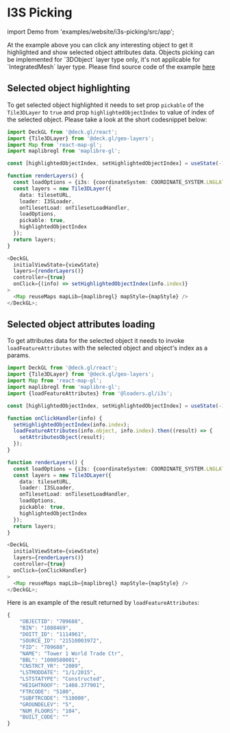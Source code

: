 # I3S Picking

import Demo from 'examples/website/i3s-picking/src/app';

<div style={{height: '50vh'}}>
  <Demo />
</div>

<p></p>
At the example above you can click any interesting object to get it highlighted and show selected object attributes data.
Objects picking can be implemented for `3DObject` layer type only, it's not applicable for `IntegratedMesh` layer type.
Please find source code of the example <a href="https://github.com/visgl/loaders.gl/tree/master/examples/website/i3s-picking">here</a>

## Selected object highlighting

To get selected object highlighted it needs to set prop `pickable` of the `Tile3DLayer` to `true` and prop `highlightedObjectIndex` to value of index of the selected object. Please take a look at the short codesnippet below:

```ts
import DeckGL from '@deck.gl/react';
import {Tile3DLayer} from '@deck.gl/geo-layers';
import Map from 'react-map-gl';
import maplibregl from 'maplibre-gl';

const [highlightedObjectIndex, setHighlightedObjectIndex] = useState(-1);

function renderLayers() {
  const loadOptions = {i3s: {coordinateSystem: COORDINATE_SYSTEM.LNGLAT_OFFSETS}};
  const layers = new Tile3DLayer({
    data: tilesetURL,
    loader: I3SLoader,
    onTilesetLoad: onTilesetLoadHandler,
    loadOptions,
    pickable: true,
    highlightedObjectIndex
  });
  return layers;
}

<DeckGL
  initialViewState={viewState}
  layers={renderLayers()}
  controller={true}
  onClick={(info) => setHighlightedObjectIndex(info.index)}
>
  <Map reuseMaps mapLib={maplibregl} mapStyle={mapStyle} />
</DeckGL>;
```

## Selected object attributes loading

To get attributes data for the selected object it needs to invoke `loadFeatureAttributes` with the selected object and object's index as a params.

```ts
import DeckGL from '@deck.gl/react';
import {Tile3DLayer} from '@deck.gl/geo-layers';
import Map from 'react-map-gl';
import maplibregl from 'maplibre-gl';
import {loadFeatureAttributes} from '@loaders.gl/i3s';

const [highlightedObjectIndex, setHighlightedObjectIndex] = useState(-1);

function onClickHandler(info) {
  setHighlightedObjectIndex(info.index);
  loadFeatureAttributes(info.object, info.index).then((result) => {
    setAttributesObject(result);
  });
}

function renderLayers() {
  const loadOptions = {i3s: {coordinateSystem: COORDINATE_SYSTEM.LNGLAT_OFFSETS}};
  const layers = new Tile3DLayer({
    data: tilesetURL,
    loader: I3SLoader,
    onTilesetLoad: onTilesetLoadHandler,
    loadOptions,
    pickable: true,
    highlightedObjectIndex
  });
  return layers;
}

<DeckGL
  initialViewState={viewState}
  layers={renderLayers()}
  controller={true}
  onClick={onClickHandler}
>
  <Map reuseMaps mapLib={maplibregl} mapStyle={mapStyle} />
</DeckGL>;
```

Here is an example of the result returned by `loadFeatureAttributes`:

```javascript
{
    "OBJECTID": "709688",
    "BIN": "1088469",
    "DOITT_ID": "1114961",
    "SOURCE_ID": "21510003972",
    "FID": "709688",
    "NAME": "Tower 1 World Trade Ctr",
    "BBL": "1000580001",
    "CNSTRCT_YR": "2009",
    "LSTMODDATE": "1/1/2015",
    "LSTSTATYPE": "Constructed",
    "HEIGHTROOF": "1408.377901",
    "FTRCODE": "5100",
    "SUBFTRCODE": "510000",
    "GROUNDELEV": "5",
    "NUM_FLOORS": "104",
    "BUILT_CODE": ""
}
```
